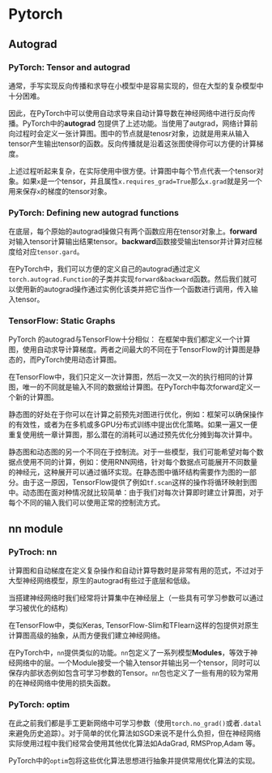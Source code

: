 # Pytorch
## Autograd
### PyTorch: Tensor and autograd
通常，手写实现反向传播和求导在小模型中是容易实现的，但在大型的复杂模型中十分困难。

因此，在PyTorch中可以使用自动求导来自动计算导数在神经网络中进行反向传播。PyTorch中的**autograd** 包提供了上述功能。当使用了autgrad，网络计算前向过程时会定义一张计算图。图中的节点就是tenosr对象，边就是用来从输入tensor产生输出tensor的函数。反向传播就是沿着这张图使得你可以方便的计算梯度。

上述过程听起来复杂，在实际使用中很方便。计算图中每个节点代表一个tensor对象。如果`x`是一个tensor，并且属性`x.requires_grad=True`那么`x.grad`就是另一个用来保存`x`的梯度的tensor对象。

### PyTorch: Defining new autograd functions
在底层，每个原始的autograd操做只有两个函数应用在tensor对象上。**forward**对输入tensor计算输出结果tensor。**backward**函数接受输出tensor并计算对应梯度给对应`tensor.gard`。

在PyTorch中，我们可以方便的定义自己的autograd通过定义`torch.autograd.Function`的子类并实现`forward`&`backward`函数。然后我们就可以使用新的autograd操作通过实例化该类并把它当作一个函数进行调用，传入输入tensor。
### TensorFlow: Static Graphs
PyTorch 的autograd与TensorFlow十分相似： 在框架中我们都定义一个计算图，使用自动求导计算梯度。两者之间最大的不同在于TensorFlow的计算图是静态的，而PyTorch使用动态计算图。

在TensorFlow中，我们只定义一次计算图，然后一次又一次的执行相同的计算图，唯一的不同就是输入不同的数据给计算图。在PyTorch中每次forward定义一个新的计算图。

静态图的好处在于你可以在计算之前预先对图进行优化，例如：框架可以确保操作的有效性，或者为在多机或多GPU分布式训练中提出优化策略。如果一遍又一便重复使用统一章计算图，那么潜在的消耗可以通过预先优化分摊到每次计算中。

静态图和动态图的另一个不同在于控制流。对于一些模型，我们可能希望对每个数据点使用不同的计算，例如：使用RNN网络，针对每个数据点可能展开不同数量的神经元，这种展开可以通过循环实现。在静态图中循环结构需要作为图的一部分。由于这一原因，TensorFlow提供了例如`tf.scan`这样的操作将循环映射到图中。动态图在面对种情况就比较简单：由于我们对每次计算即时建立计算图，对于每个不同的输入我们可以使用正常的控制流方式。
## nn module
### PyTroch: nn
计算图和自动梯度在定义复杂操作和自动计算导数时是非常有用的范式，不过对于大型神经网络模型，原生的autograd有些过于底层和低级。

当搭建神经网络时我们经常将计算集中在神经层上（一些具有可学习参数可以通过学习被优化的结构）

在TensorFlow中，类似Keras, TensorFlow-Slim和TFlearn这样的包提供对原生计算图高级的抽象，从而方便我们建立神经网络。

在PyTorch中，`nn`提供类似的功能。`nn`包定义了一系列模型**Modules**，等效于神经网络中的层。一个Module接受一个输入tensor并输出另一个tensor，同时可以保存内部状态例如包含可学习参数的Tensor。`nn`包也定义了一些有用的较为常用的在神经网络中使用的损失函数。

### PyTorch: optim
在此之前我们都是手工更新网络中可学习参数（使用`torch.no_grad()`或者`.datal`来避免历史追踪）。对于简单的优化算法如SGD来说不是什么负担，但在神经网络实际使用过程中我们经常会使用其他优化算法如AdaGrad, RMSProp,Adam 等。

PyTorch中的`optim`包将这些优化算法思想进行抽象并提供常用优化算法的实现。
